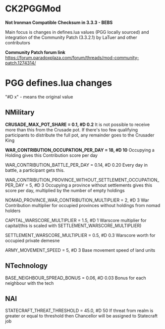 # CK2PGGMod

**Not Ironman Compatible**
**Checksum in 3.3.3 - BEBS**

Main focus is changes in defines.lua values (PGG locally sourced)
and integration of the Community Patch (3.3.2.1) by LaTuer and other contributors

**Community Patch forum link**
https://forum.paradoxplaza.com/forum/threads/mod-community-patch.1274314/


# PGG defines.lua changes

"#D x" - means the original value

## NMilitary 

**CRUSADE_MAX_POT_SHARE = 0.1, #D 0.2**
It is not possible to receive more than this from the Crusade pot. If there's too few qualifying participants to distribute the full pot, any remainder goes to the Crusader King

**WAR_CONTRIBUTION_OCCUPATION_PER_DAY = 18, #D 10**
Occupying a Holding gives this Contribution score per day 

WAR_CONTRIBUTION_BATTLE_PER_DAY = 0.14, #D 0.20
Every day in battle, a participant gets this. 

WAR_CONTRIBUTION_PROVINCE_WITHOUT_SETTLEMENT_OCCUPATION_PER_DAY = 5, #D 3
Occupying a province without settlements gives this score per day, multiplied by the number of empty holdings

NOMAD_PROVINCE_WAR_CONTRIBUTION_MULTIPLIER = 2, #D 3
War Contribution multiplier for occupied provinces without holdings from nomad holders

CAPITAL_WARSCORE_MULTIPLIER = 1.5, #D 1
Warscore multiplier for capital(this is scaled with SETTLEMENT_WARSCORE_MULTIPLIER)

SETTLEMENT_WARSCORE_MULTIPLIER = 0.5, #D 0.3
Warscore worth for occupied private demesne

ARMY_MOVEMENT_SPEED = 5, #D 3
Base movement speed of land units

## NTechnology 

BASE_NEIGHBOUR_SPREAD_BONUS = 0.06, #D 0.03
Bonus for each neighbour with the tech

## NAI #
STATECRAFT_THREAT_THRESHOLD = 45.0, #D 50
If threat from realm is greater or equal to threshold then Chancellor will be assigned to Statecraft job

